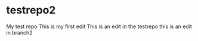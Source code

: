 # testrepo2
My test repo
This is my first edit
This is an edit in the testrepo
this is an edit in branch2
